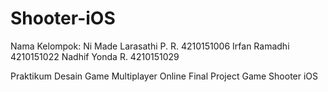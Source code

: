# Shooter-iOS

Nama Kelompok:
Ni Made Larasathi P. R.		4210151006
Irfan Ramadhi			        4210151022
Nadhif Yonda R.	        	4210151029

Praktikum Desain Game Multiplayer Online Final Project Game Shooter iOS
